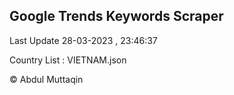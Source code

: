 

## Google Trends Keywords Scraper 
 
Last Update 28-03-2023 , 23:46:37

Country List :
VIETNAM.json



© Abdul Muttaqin 
